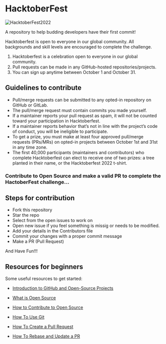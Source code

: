 # HacktoberFest

![HacktoberFest2022](https://user-images.githubusercontent.com/97526225/194758000-e3c8a909-57c4-4806-8ba4-ed70492b0930.jpeg)

A repository to help budding developers have their first commit!

Hacktoberfest is open to everyone in our global community. All backgrounds and skill levels are encouraged to complete the challenge.

1. Hacktoberfest is a celebration open to everyone in our global community.
2. Pull requests can be made in any GitHub-hosted repositories/projects.
3. You can sign up anytime between October 1 and October 31.

## Guidelines to contribute

- Pull/merge requests can be submitted to any opted-in repository on GitHub or GitLab.
- The pull/merge request must contain commits you made yourself.
- If a maintainer reports your pull request as spam, it will not be counted toward your participation in Hacktoberfest.
- If a maintainer reports behavior that’s not in line with the project’s code of conduct, you will be ineligible to participate.
- To get a prize, you must make at least four approved pull/merge requests (PRs/MRs) on opted-in projects between October 1st and 31st in any time zone.
- The first 40,000 participants (maintainers and contributors) who complete Hacktoberfest can elect to receive one of two prizes: a tree planted in their name, or the Hacktoberfest 2022 t-shirt.

### Contribute to Open Source and make a valid PR to complete the HactoberFest challenge...

## Steps for contribution

- Fork this repository
- Star the repo
- Select from the open issues to work on
- Open new issue if you feel something is missig or needs to be modified.
- Add your details in the Contributors file
- Commit your changes with a proper commit message
- Make a PR (Pull Request)

And Have Fun!!!

## Resources for beginners

Some useful resources to get started:

- [Introduction to GitHub and Open-Source Projects](https://www.digitalocean.com/community/tutorial_series/an-introduction-to-open-source)

- [What is Open Source](https://www.digitalocean.com/community/tutorials/what-is-open-source)

- [How to Contribute to Open Source](https://opensource.guide/how-to-contribute/)

- [How To Use Git](https://www.digitalocean.com/community/cheatsheets/how-to-use-git-a-reference-guide)

- [How To Create a Pull Request](https://www.digitalocean.com/community/tutorials/how-to-create-a-pull-request-on-github)

- [How To Rebase and Update a PR](https://www.digitalocean.com/community/tutorials/how-to-rebase-and-update-a-pull-request)
